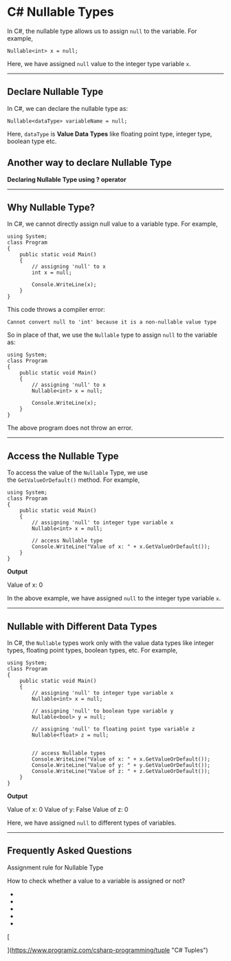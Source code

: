 # C# Nullable Types

In C#, the nullable type allows us to assign `null` to the variable. For example,

```
Nullable<int> x = null;
```

Here, we have assigned `null` value to the integer type variable `x`.

---

## Declare Nullable Type

In C#, we can declare the nullable type as:

```
Nullable<dataType> variableName = null;
```

Here, `dataType` is **Value Data Types** like floating point type, integer type, boolean type etc.

## Another way to declare Nullable Type

**Declaring Nullable Type using ? operator**

---

## Why Nullable Type?

In C#, we cannot directly assign null value to a variable type. For example,

```
using System;
class Program
{
    public static void Main()
    {
        // assigning 'null' to x 
        int x = null;

        Console.WriteLine(x);
    }
}
```

This code throws a compiler error:

```
Cannot convert null to 'int' because it is a non-nullable value type
```

So in place of that, we use the `Nullable` type to assign `null` to the variable as:

```
using System;
class Program
{
    public static void Main()
    {
        // assigning 'null' to x 
        Nullable<int> x = null;

        Console.WriteLine(x);
    }
}
```

The above program does not throw an error.

---

## Access the Nullable Type

To access the value of the `Nullable` Type, we use the `GetValueOrDefault()` method. For example,

```
using System;
class Program
{
    public static void Main()
    {
        // assigning 'null' to integer type variable x 
        Nullable<int> x = null;

        // access Nullable type 
        Console.WriteLine("Value of x: " + x.GetValueOrDefault());
    }
}
```

**Output**

Value of x: 0

In the above example, we have assigned `null` to the integer type variable `x`.

---

## Nullable with Different Data Types

In C#, the `Nullable` types work only with the value data types like integer types, floating point types, boolean types, etc. For example,

```
using System;
class Program
{
    public static void Main()
    {
        // assigning 'null' to integer type variable x 
        Nullable<int> x = null;

        // assigning 'null' to boolean type variable y
        Nullable<bool> y = null;

        // assigning 'null' to floating point type variable z 
        Nullable<float> z = null;


        // access Nullable types
        Console.WriteLine("Value of x: " + x.GetValueOrDefault());
        Console.WriteLine("Value of y: " + y.GetValueOrDefault());
        Console.WriteLine("Value of z: " + z.GetValueOrDefault());
    }
}
```

**Output**

Value of x: 0
Value of y: False
Value of z: 0

Here, we have assigned `null` to different types of variables.

---

## Frequently Asked Questions

Assignment rule for Nullable Type

How to check whether a value to a variable is assigned or not?

- [](https://www.programiz.com/csharp-programming/nullable-types#introduction)
- [](https://www.programiz.com/csharp-programming/nullable-types#declare-nullable-type)
- [](https://www.programiz.com/csharp-programming/nullable-types#why-nullable-type)
- [](https://www.programiz.com/csharp-programming/nullable-types#access-nullable-type)
- [](https://www.programiz.com/csharp-programming/nullable-types#Nullable-types-with-different-data-type)

[

  


](https://www.programiz.com/csharp-programming/tuple "C# Tuples")